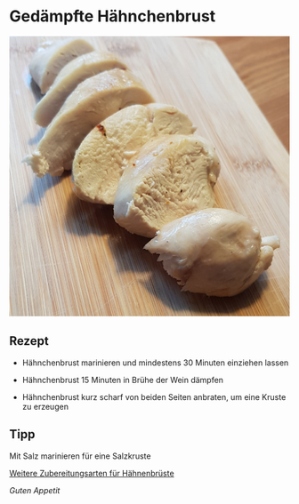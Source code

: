 # Gedämpfte Hähnchenbrust

![img](imgs/Gedaempfte_Haehnchenbrust.jpg)

## Rezept
- Hähnchenbrust marinieren und mindestens 30 Minuten einziehen lassen

- Hähnchenbrust 15 Minuten in Brühe der Wein dämpfen

- Hähnchenbrust kurz scharf von beiden Seiten anbraten, um eine Kruste zu erzeugen

## Tipp
Mit Salz marinieren für eine Salzkruste


[Weitere Zubereitungsarten für Hähnenbrüste](Haehnchenbrust.md)

*Guten Appetit*
